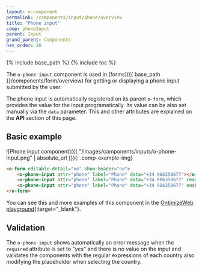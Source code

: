 ```yaml
---
layout: o-component
permalink: /components/input/phone/overview
title: "Phone input"
comp: phoneInput
parent: Input
grand_parent: Components
nav_order: 16
---
```


{% include base_path %}
{% include toc %}

The `o-phone-input` component is used in [forms]({{ base_path }}/components/form/overview) for getting or displaying a phone input submitted by the user.

The phone input is automatically registered on its parent `o-form`, which provides the value for the input programatically. Its value can be also set manually via the `data` parameter. This and other attributes are explained on the **API** section of this page.

## Basic example
![Phone input component]({{ "/images/components/inputs/o-phone-input.png" | absolute_url }}){: .comp-example-img}

```html
<o-form editable-detail="no" show-header="no">
    <o-phone-input attr="phone" label="Phone" data="+34 986350677"></o-phone-input>
    <o-phone-input attr="phone" label="Phone" data="+34 986350677" read-only="no" required="yes"></o-phone-input>
    <o-phone-input attr="phone" label="Phone" data="+34 986350677" enabled="no"></o-phone-input>
</o-form>
```
You can see this and more examples of this component in the [OntimizeWeb playground]({{site.playgroundurl}}/main/inputs/phone){:target="_blank"}.

## Validation
The `o-phone-input` shows automatically an error message when the `required` attribute is set to "yes" and there is no value on the input and validates the components with the regular expressions of each country also modifying the placeholder when selecting the country.



